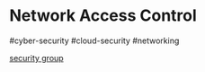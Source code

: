 # Network Access Control
#cyber-security #cloud-security #networking 

[security group](Cloud%20Computing/AWS/Compute/security%20group.md)
